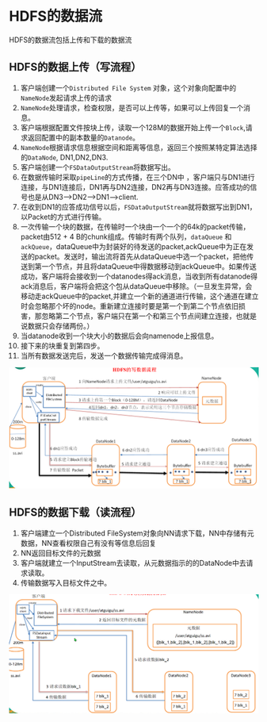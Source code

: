 # HDFS的数据流

HDFS的数据流包括上传和下载的数据流

## HDFS的数据上传（写流程）

1. 客户端创建一个`Distributed File System` 对象，这个对象向配置中的`NameNode`发起请求上传的请求
2. `NameNode`处理请求，检查权限，是否可以上传等，如果可以上传回复一个消息。
3. 客户端根据配置文件按块上传，读取一个128M的数据开始上传一个`Block`,请求返回配置中的副本数量的`Datanode`。
4. `NameNode`根据请求信息根据空间和距离等信息，返回三个按照某特定算法选择的`DataNode`, DN1,DN2,DN3.
5. 客户端创建一个`FSDataOutputStream`将数据写出。
6. 在数据传输时采取`pipeLine`的方式传播，在三个DN中 ，客户端只与DN1进行连接，与DN1连接后，DN1再与DN2连接，DN2再与DN3连接。应答成功的信号也是从DN3-->DN2-->DN1-->client.
7. 在收到DN1的应答成功信号以后，`FSDataOutputStream`就将数据写出到DN1，以Packet的方式进行传输。
8. 一次传输一个块的数据，在传输时一个块由一个一个的64k的packet传输，packet由512 + 4 B的chunk组成。传输时有两个队列，`dataQueue` 和`ackQueue`，dataQueue中为封装好的待发送的packet,ackQueue中为正在发送的packet。发送时，输出流将首先从dataQueue中选一个packet，把他传送到第一个节点，并且将dataQueue中得数据移动到ackQueue中。如果传送成功，客户端将会接收到一个datanodes得ack消息，当收到所有datanode得ack消息后，客户端将会把这个包从dataQueue中移除。（一旦发生异常，会移动走ackQueue中的packet,并建立一个新的通道进行传输，这个通道在建立时会忽略那个坏的node。重新建立连接时要是第一个到第二个节点依旧损害，那忽略第二个节点，客户端只在第一个和第三个节点间建立连接，也就是说数据只会存储两份。）
9. 当datanode收到一个块大小的数据后会向namenode上报信息。
10. 接下来的块重复到第四步。
11. 当所有数据发送完后，发送一个数据传输完成得消息。

![hdfs写数据流程](upload.jpg)

## HDFS的数据下载（读流程）

1. 客户端建立一个Distributed FileSystem对象向NN请求下载，NN中存储有元数据，NN查看权限自己有没有等信息后回复
2. NN返回目标文件的元数据
3. 客户端就建立一个InputStream去读取，从元数据指示的的DataNode中去请求读取。
4. 传输数据写入目标文件之中。

![hdfs读数据流程](download.png)
